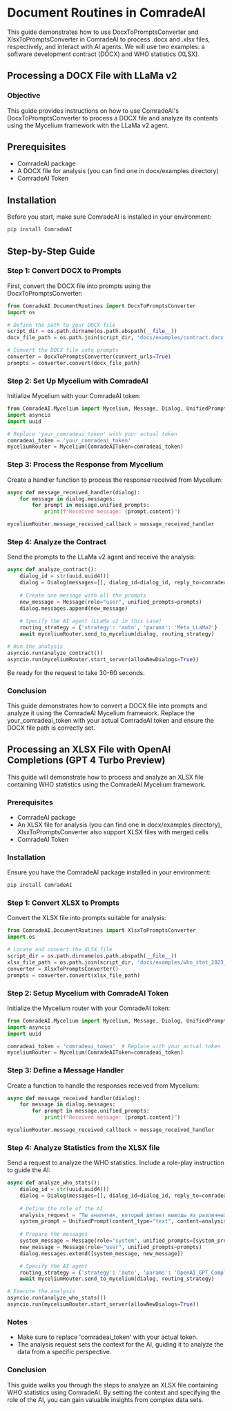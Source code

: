 # Document Routines in ComradeAI

This guide demonstrates how to use DocxToPromptsConverter and XlsxToPromptsConverter in ComradeAI to process .docx and .xlsx files, respectively, and interact with AI agents. We will use two examples: a software development contract (DOCX) and WHO statistics (XLSX).

## Processing a DOCX File with LLaMa v2

### Objective

This guide provides instructions on how to use ComradeAI's DocxToPromptsConverter to process a DOCX file and analyze its contents using the Mycelium framework with the LLaMa v2 agent.

## Prerequisites

- ComradeAI package
- A DOCX file for analysis (you can find one in docx/examples directory)
- ComradeAI Token

## Installation

Before you start, make sure ComradeAI is installed in your environment:

```bash
pip install ComradeAI
```

## Step-by-Step Guide

### Step 1: Convert DOCX to Prompts

First, convert the DOCX file into prompts using the DocxToPromptsConverter:

```python
from ComradeAI.DocumentRoutines import DocxToPromptsConverter
import os

# Define the path to your DOCX file
script_dir = os.path.dirname(os.path.abspath(__file__))
docx_file_path = os.path.join(script_dir, 'docs/examples/contract.docx')

# Convert the DOCX file into prompts
converter = DocxToPromptsConverter(convert_urls=True)
prompts = converter.convert(docx_file_path)
```

### Step 2: Set Up Mycelium with ComradeAI

Initialize Mycelium with your ComradeAI token:

```python
from ComradeAI.Mycelium import Mycelium, Message, Dialog, UnifiedPrompt
import asyncio
import uuid

# Replace 'your_comradeai_token' with your actual token
comradeai_token = 'your_comradeai_token'
myceliumRouter = Mycelium(ComradeAIToken=comradeai_token)
```

### Step 3: Process the Response from Mycelium

Create a handler function to process the response received from Mycelium:

```python
async def message_received_handler(dialog):
    for message in dialog.messages:
        for prompt in message.unified_prompts:
            print(f"Received message: {prompt.content}")

myceliumRouter.message_received_callback = message_received_handler
```

### Step 4: Analyze the Contract
Send the prompts to the LLaMa v2 agent and receive the analysis:

```python
async def analyze_contract():
    dialog_id = str(uuid.uuid4())
    dialog = Dialog(messages=[], dialog_id=dialog_id, reply_to=comradeai_token)
    
    # Create one message with all the prompts
    new_message = Message(role="user", unified_prompts=prompts)
    dialog.messages.append(new_message)
    
    # Specify the AI agent (LLaMa v2 in this case)
    routing_strategy = {'strategy': 'auto', 'params': 'Meta_LLaMa2'}
    await myceliumRouter.send_to_mycelium(dialog, routing_strategy)

# Run the analysis
asyncio.run(analyze_contract())
asyncio.run(myceliumRouter.start_server(allowNewDialogs=True))
```

Be ready for the request to take 30-60 seconds.

### Conclusion

This guide demonstrates how to convert a DOCX file into prompts and analyze it using the ComradeAI Mycelium framework. Replace the your_comradeai_token with your actual ComradeAI token and ensure the DOCX file path is correctly set.

## Processing an XLSX File with OpenAI Completions (GPT 4 Turbo Preview)

This guide will demonstrate how to process and analyze an XLSX file containing WHO statistics using the ComradeAI Mycelium framework.

### Prerequisites
- ComradeAI package
- An XLSX file for analysis (you can find one in docx/examples directory), XlsxToPromptsConverter also support XLSX files with merged cells
- ComradeAI Token

### Installation
Ensure you have the ComradeAI package installed in your environment:

```bash
pip install ComradeAI
```

### Step 1: Convert XLSX to Prompts
Convert the XLSX file into prompts suitable for analysis:

```python
from ComradeAI.DocumentRoutines import XlsxToPromptsConverter
import os

# Locate and convert the XLSX file
script_dir = os.path.dirname(os.path.abspath(__file__))
xlsx_file_path = os.path.join(script_dir, 'docs/examples/who_stat_2023_annex1.xlsx')
converter = XlsxToPromptsConverter()
prompts = converter.convert(xlsx_file_path)
```

### Step 2: Setup Mycelium with ComradeAI Token

Initialize the Mycelium router with your ComradeAI token:

```python
from ComradeAI.Mycelium import Mycelium, Message, Dialog, UnifiedPrompt
import asyncio
import uuid

comradeai_token = 'comradeai_token'  # Replace with your actual token
myceliumRouter = Mycelium(ComradeAIToken=comradeai_token)
```

### Step 3: Define a Message Handler
Create a function to handle the responses received from Mycelium:

```python
async def message_received_handler(dialog):
    for message in dialog.messages:
        for prompt in message.unified_prompts:
            print(f"Received message: {prompt.content}")

myceliumRouter.message_received_callback = message_received_handler
```

### Step 4: Analyze Statistics from the XLSX file
Send a request to analyze the WHO statistics. Include a role-play instruction to guide the AI:

```python
async def analyze_who_stats():
    dialog_id = str(uuid.uuid4())
    dialog = Dialog(messages=[], dialog_id=dialog_id, reply_to=comradeai_token)
    
    # Define the role of the AI
    analysis_request = "Ты аналитик, который делает выводы из различных таблиц медицинской статистики."
    system_prompt = UnifiedPrompt(content_type="text", content=analysis_request, mime_type="text/plain")
    
    # Prepare the messages
    system_message = Message(role="system", unified_prompts=[system_prompt])
    new_message = Message(role="user", unified_prompts=prompts)
    dialog.messages.extend([system_message, new_message])

    # Specify the AI agent
    routing_strategy = {'strategy': 'auto', 'params': 'OpenAI_GPT_Completions'}
    await myceliumRouter.send_to_mycelium(dialog, routing_strategy)

# Execute the analysis
asyncio.run(analyze_who_stats())
asyncio.run(myceliumRouter.start_server(allowNewDialogs=True))
```

### Notes
- Make sure to replace 'comradeai_token' with your actual token.
- The analysis request sets the context for the AI, guiding it to analyze the data from a specific perspective.

### Conclusion

This guide walks you through the steps to analyze an XLSX file containing WHO statistics using ComradeAI. By setting the context and specifying the role of the AI, you can gain valuable insights from complex data sets.